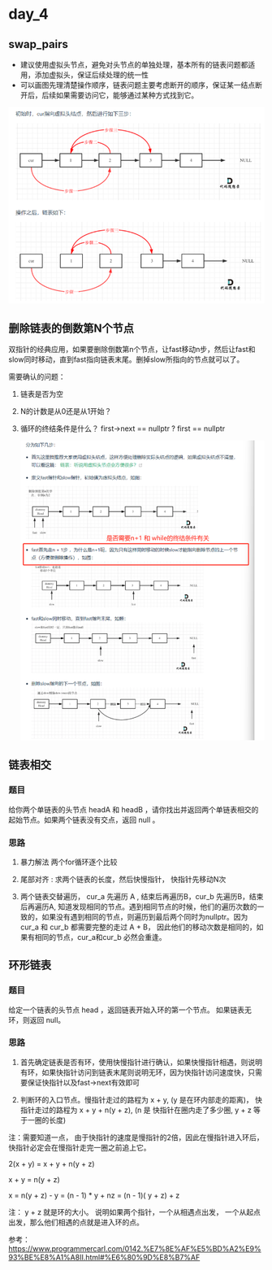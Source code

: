 # day_4

## swap_pairs

* 建议使用虚拟头节点，避免对头节点的单独处理，基本所有的链表问题都适用，添加虚拟头，保证后续处理的统一性
* 可以画图先理清楚操作顺序，链表问题主要考虑断开的顺序，保证某一结点断开后，后续如果需要访问它，能够通过某种方式找到它。

![image-20241201181356845](..\images\image-20241201181237575.png)

## 删除链表的倒数第N个节点

双指针的经典应用，如果要删除倒数第n个节点，让fast移动n步，然后让fast和slow同时移动，直到fast指向链表末尾。删掉slow所指向的节点就可以了。

需要确认的问题：

1. 链表是否为空

2. N的计数是从0还是从1开始？

3. 循环的终结条件是什么？ first->next == nullptr ? first == nullptr

   ![image-20241201191312353](..\images\image-20241201191312353.png)

## 链表相交

### 题目

给你两个单链表的头节点 headA 和 headB ，请你找出并返回两个单链表相交的起始节点。如果两个链表没有交点，返回 null 。

### 思路

1. 暴力解法 两个for循环逐个比较

2. 尾部对齐 :  求两个链表的长度，然后快慢指针， 快指针先移动N次

3. 两个链表交替遍历， cur_a  先遍历 A , 结束后再遍历B，cur_b 先遍历B，结束后再遍历A, 知道发现相同的节点。遇到相同节点的时候，他们的遍历次数的一致的，如果没有遇到相同的节点，则遍历到最后两个同时为nullptr。因为cur_a 和 cur_b 都需要完整的走过 A + B， 因此他们的移动次数是相同的，如果有相同的节点，cur_a和cur_b 必然会重逢。


## 环形链表

### 题目

给定一个链表的头节点  head ，返回链表开始入环的第一个节点。 如果链表无环，则返回 null。

### 思路

1. 首先确定链表是否有环，使用快慢指针进行确认，如果快慢指针相遇，则说明有环，如果快指针访问到链表末尾则说明无环，因为快指针访问速度快，只需要保证快指针以及fast->next有效即可

2. 判断环的入口节点。慢指针走过的路程为 x + y, (y 是在环内部走的距离)， 快指针走过的路程为 x + y + n(y + z), (n 是 快指针在圈内走了多少圈, y + z 等于一圈的长度)

注：需要知道一点， 由于快指针的速度是慢指针的2倍，因此在慢指针进入环后，快指针必定会在慢指针走完一圈之前追上它。

2(x + y) = x + y + n(y + z)
 
x + y = n(y + z)

x = n(y + z) - y = (n - 1) * y + nz = (n - 1)( y + z) + z

注： y + z 就是环的大小。
说明如果两个指针，一个从相遇点出发， 一个从起点出发，那么他们相遇的点就是进入环的点。

参考： <https://www.programmercarl.com/0142.%E7%8E%AF%E5%BD%A2%E9%93%BE%E8%A1%A8II.html#%E6%80%9D%E8%B7%AF>

